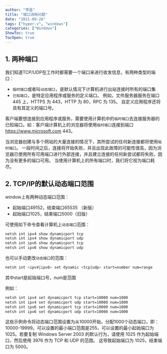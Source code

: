 ```yaml
---
author: "李昌"
title: "端口消耗问题"
date: "2021-09-28"
tags: ["hyper-v", "windows"]
categories: ["Windows"]
ShowToc: true
TocOpen: true
---
```


## 1. 两种端口

我们知道TCP/UDP在工作时都需要一个端口来进行收发信息，有两种类型的端口：
- `临时端口`或者叫`动态端口`，是默认情况下计算机进行出站连接时所有的端口集
- `已知端口`，是特定应用程序或服务的定义端口。 例如，文件服务器服务在端口 445 上，HTTPS 为 443，HTTP 为 80，RPC 为 135。 自定义应用程序还将具有其定义的端口号。

客户端要想连接到应用程序或服务，需要使用计算机中的`临时端口`去连接服务器的已知端口。如：客户端计算机上的浏览器将使用`临时端口`连接到端口 https://www.microsoft.com 443。

当浏览器创建与多个网站的大量连接的情况下，其所尝试的任何新连接都将使用`临时端口`。 一段时间之后，连接将开始失败，并且出现此故障的可能性很高，因为浏览器已使用所有可用端口进行外部连接，并且建立连接的任何新尝试都将失败，因为没有更多的端口可用。 当使用计算机上的所有端口时，我们将它视为端口耗尽。

## 2. TCP/IP的默认动态端口范围
window上有两种动态端口范围：
- 起始端口49152，结束端口65535 （新版）
- 起始端口1025，结束端口5000（旧版）
  
可使用如下命令查看计算机上`动态端口`范围：
```sh
netsh int ipv4 show dynamicport tcp
netsh int ipv4 show dynamicport udp
netsh int ipv6 show dynamicport tcp
netsh int ipv6 show dynamicport udp
```

也可以手动更改`动态端口`的范围：
```sh
netsh int <ipv4|ipv6> set dynamic <tcp|udp> start=number num=range
```  
其中start是起始端口号，num是范围

例如：
```sh
netsh int ipv4 set dynamicport tcp start=10000 num=1000
netsh int ipv4 set dynamicport udp start=10000 num=1000
netsh int ipv6 set dynamicport tcp start=10000 num=1000
netsh int ipv6 set dynamicport udp start=10000 num=1000
```

这些示例命令将动态端口范围设置为从10000开始，分配1000个动态端口，即：10000-19999。可以设置的最小端口范围是255，可以设置的最小起始端口为1025。若要复制 Windows Server 2003 的默认行为，请使用 1025 作为起始端口，然后使用 3976 作为 TCP 和 UDP 的范围。 这导致起始端口为 1025，结束端口为 5000。